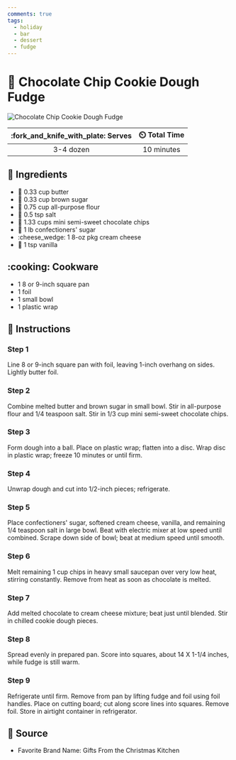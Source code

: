 ```yaml
---
comments: true
tags:
  - holiday
  - bar
  - dessert
  - fudge
---
```

# :chocolate_bar: Chocolate Chip Cookie Dough Fudge

![Chocolate Chip Cookie Dough Fudge](../assets/images/chocolate-chip-cookie-dough-fudge.jpg)

| :fork_and_knife_with_plate: Serves | :timer_clock: Total Time |
|:----------------------------------:|:-----------------------: |
| 3-4 dozen | 10 minutes |

## :salt: Ingredients

- :butter: 0.33 cup butter
- :maple_leaf: 0.33 cup brown sugar
- :ear_of_rice: 0.75 cup all-purpose flour
- :salt: 0.5 tsp salt
- :chocolate_bar: 1.33 cups mini semi-sweet chocolate chips
- :candy: 1 lb confectioners' sugar
- :cheese_wedge: 1 8-oz pkg cream cheese
- :icecream: 1 tsp vanilla

## :cooking: Cookware

- 1 8 or 9-inch square pan
- 1 foil
- 1 small bowl
- 1 plastic wrap

## :pencil: Instructions

### Step 1

Line 8 or 9-inch square pan with foil, leaving 1-inch overhang on sides. Lightly butter foil.

### Step 2

Combine melted butter and brown sugar in small bowl. Stir in all-purpose flour and 1/4 teaspoon salt. Stir in 1/3 cup
mini semi-sweet chocolate chips.

### Step 3

Form dough into a ball. Place on plastic wrap; flatten into a disc. Wrap disc in plastic wrap; freeze 10 minutes or
until firm.

### Step 4

Unwrap dough and cut into 1/2-inch pieces; refrigerate.

### Step 5

Place confectioners' sugar, softened cream cheese, vanilla, and remaining 1/4 teaspoon salt in large bowl. Beat with
electric mixer at low speed until combined. Scrape down side of bowl; beat at medium speed until smooth.

### Step 6

Melt remaining 1 cup chips in heavy small saucepan over very low heat, stirring constantly. Remove from heat as soon as
chocolate is melted.

### Step 7

Add melted chocolate to cream cheese mixture; beat just until blended. Stir in chilled cookie dough pieces.

### Step 8

Spread evenly in prepared pan. Score into squares, about 14 X 1-1/4 inches, while fudge is still warm.

### Step 9

Refrigerate until firm. Remove from pan by lifting fudge and foil using foil handles. Place on cutting board; cut along
score lines into squares. Remove foil. Store in airtight container in refrigerator.

## :link: Source

- Favorite Brand Name: Gifts From the Christmas Kitchen
